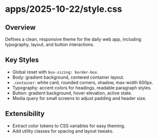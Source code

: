 # apps/2025-10-22/style.css

## Overview
Defines a clean, responsive theme for the daily web app, including typography, layout, and button interactions.

## Key Styles
- Global reset with `box-sizing: border-box`.
- Body: gradient background, centered container layout.
- `.container`: white card, rounded corners, shadow, max-width 600px.
- Typography: accent colors for headings, readable paragraph styles.
- Button: gradient background, hover elevation, active state.
- Media query for small screens to adjust padding and header size.

## Extensibility
- Extract color tokens to CSS variables for easy theming.
- Add utility classes for spacing and layout tweaks.